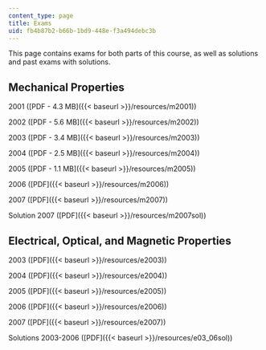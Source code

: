 ```yaml
---
content_type: page
title: Exams
uid: fb4b87b2-b66b-1bd9-448e-f3a494debc3b
---
```


This page contains exams for both parts of this course, as well as solutions and past exams with solutions.

Mechanical Properties
---------------------

2001 ([PDF - 4.3 MB]({{< baseurl >}}/resources/m2001))

2002 ([PDF - 5.6 MB]({{< baseurl >}}/resources/m2002))

2003 ([PDF - 3.4 MB]({{< baseurl >}}/resources/m2003))

2004 ([PDF - 2.5 MB]({{< baseurl >}}/resources/m2004))

2005 ([PDF - 1.1 MB]({{< baseurl >}}/resources/m2005))

2006 ([PDF]({{< baseurl >}}/resources/m2006))

2007 ([PDF]({{< baseurl >}}/resources/m2007))

Solution 2007 ([PDF]({{< baseurl >}}/resources/m2007sol))

Electrical, Optical, and Magnetic Properties
--------------------------------------------

2003 ([PDF]({{< baseurl >}}/resources/e2003))

2004 ([PDF]({{< baseurl >}}/resources/e2004))

2005 ([PDF]({{< baseurl >}}/resources/e2005))

2006 ([PDF]({{< baseurl >}}/resources/e2006))

2007 ([PDF]({{< baseurl >}}/resources/e2007))

Solutions 2003-2006 ([PDF]({{< baseurl >}}/resources/e03_06sol))